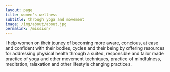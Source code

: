 ```yaml
---
layout: page
title: women's wellness
subtitle: through yoga and movement
image: /img/about/about.jpg
permalink: /mission/
---
```


I help women on their jouney of becoming more aware, concious, at ease and confident with their bodies, cycles and their being by offering resources for addressing physical health through a suited, responsible and tailor made practice of yoga and other movement techniques, practice of mindfulness, meditation, ralaxation and other lifestyle changing practices.